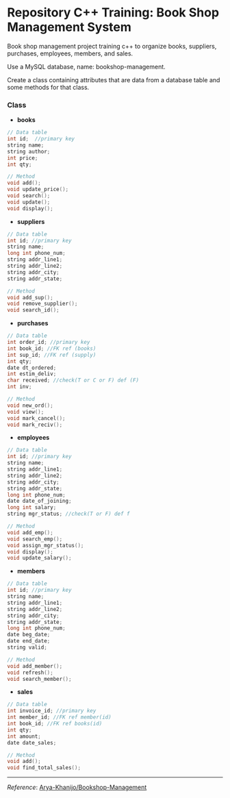 # Repository C++ Training: Book Shop Management System

Book shop management project training c++ to organize books, suppliers, purchases, employees, members, and sales.

Use a MySQL database, name: bookshop-management.

Create a class containing attributes that are data from a database table and some methods for that class.

### Class

- **books**

```c++
// Data table
int id;  //primary key
string name;
string author;
int price;
int qty;

// Method
void add();
void update_price();
void search();
void update();
void display();
```

- **suppliers**

```c++
// Data table
int id; //primary key
string name;
long int phone_num;
string addr_line1;
string addr_line2;
string addr_city;
string addr_state;

// Method
void add_sup();
void remove_supplier();
void search_id();
```

- **purchases**

```c++
// Data table
int order_id; //primary key
int book_id; //FK ref (books)
int sup_id; //FK ref (supply)
int qty;
date dt_ordered;
int estim_deliv;
char received; //check(T or C or F) def (F)
int inv;

// Method
void new_ord();
void view();
void mark_cancel();
void mark_reciv();
```

- **employees**

```c++
// Data table
int id; //primary key
string name;
string addr_line1;
string addr_line2;
string addr_city;
string addr_state;
long int phone_num;
date date_of_joining;
long int salary;
string mgr_status; //check(T or F) def f

// Method
void add_emp();
void search_emp();
void assign_mgr_status();
void display();
void update_salary();
```

- **members**

```c++
// Data table
int id; //primary key
string name;
string addr_line1;
string addr_line2;
string addr_city;
string addr_state;
long int phone_num;
date beg_date;
date end_date;
string valid;

// Method
void add_member();
void refresh();
void search_member();
```

- **sales**

```c++
// Data table
int invoice_id; //primary key
int member_id; //FK ref member(id)
int book_id; //FK ref books(id)
int qty;
int amount;
date date_sales;

// Method
void add();
void find_total_sales();
```


---

*Reference*: [Arya-Khanijo/Bookshop-Management](https://github.com/Aryan-Khanijo/Bookshop-Management-System-CPP-Project)